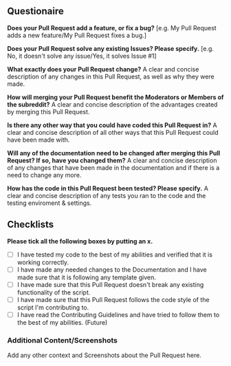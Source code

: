 ## Questionaire
**Does your Pull Request add a feature, or fix a bug?**
[e.g. My Pull Request adds a new feature/My Pull Request fixes a bug.]

**Does your Pull Request solve any existing Issues? Please specify.**
[e.g. No, it doesn't solve any issue/Yes, it solves Issue #1]

**What exactly does your Pull Request change?**
A clear and concise description of any changes in this Pull Request, as well as why they were made.

**How will merging your Pull Request benefit the Moderators or Members of the subreddit?**
A clear and concise description of the advantages created by merging this Pull Request.

**Is there any other way that you could have coded this Pull Request in?**
A clear and concise description of all other ways that this Pull Request could have been made with.

**Will any of the documentation need to be changed after merging this Pull Request? If so, have you changed them?**
A clear and concise description of any changes that have been made in the documentation and if there is a need to change any more.

**How has the code in this Pull Request been tested? Please specify.**
A clear and concise description of any tests you ran to the code and the testing enviroment & settings.

## Checklists
**Please tick all the following boxes by putting an x.**
- [ ] I have tested my code to the best of my abilities and verified that it is working correctly.
- [ ] I have made any needed changes to the Documentation and I have made sure that it is following any template given.
- [ ] I have made sure that this Pull Request doesn't break any existing functionality of the script.
- [ ] I have made sure that this Pull Request follows the code style of the script I'm contributing to.
- [ ] I have read the Contributing Guidelines and have tried to follow them to the best of my abilities. (Future)

### Additional Content/Screenshots
Add any other context and Screenshots about the Pull Request here.
